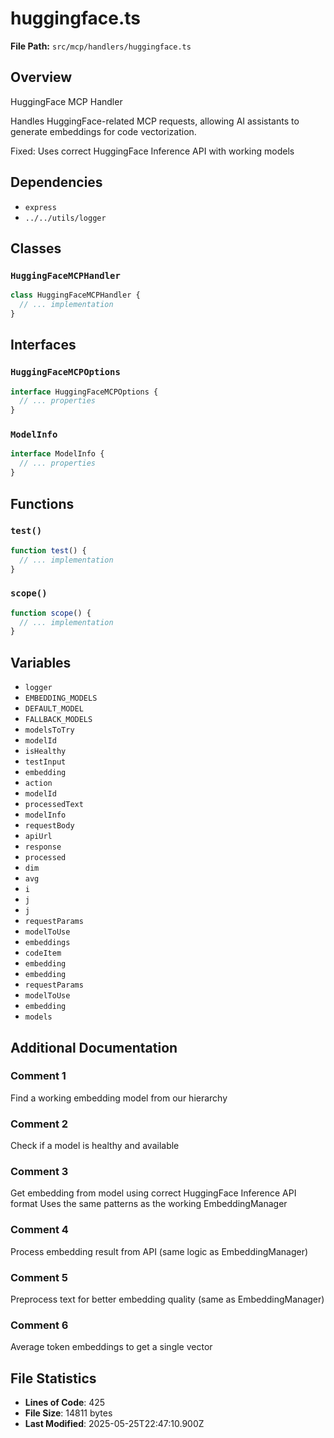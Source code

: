 # huggingface.ts

**File Path:** `src/mcp/handlers/huggingface.ts`

## Overview

HuggingFace MCP Handler

Handles HuggingFace-related MCP requests, allowing AI assistants
to generate embeddings for code vectorization.

Fixed: Uses correct HuggingFace Inference API with working models

## Dependencies

- `express`
- `../../utils/logger`

## Classes

### `HuggingFaceMCPHandler`

```typescript
class HuggingFaceMCPHandler {
  // ... implementation
}
```

## Interfaces

### `HuggingFaceMCPOptions`

```typescript
interface HuggingFaceMCPOptions {
  // ... properties
}
```

### `ModelInfo`

```typescript
interface ModelInfo {
  // ... properties
}
```

## Functions

### `test()`

```typescript
function test() {
  // ... implementation
}
```

### `scope()`

```typescript
function scope() {
  // ... implementation
}
```

## Variables

- `logger`
- `EMBEDDING_MODELS`
- `DEFAULT_MODEL`
- `FALLBACK_MODELS`
- `modelsToTry`
- `modelId`
- `isHealthy`
- `testInput`
- `embedding`
- `action`
- `modelId`
- `processedText`
- `modelInfo`
- `requestBody`
- `apiUrl`
- `response`
- `processed`
- `dim`
- `avg`
- `i`
- `j`
- `j`
- `requestParams`
- `modelToUse`
- `embeddings`
- `codeItem`
- `embedding`
- `embedding`
- `requestParams`
- `modelToUse`
- `embedding`
- `models`

## Additional Documentation

### Comment 1

Find a working embedding model from our hierarchy

### Comment 2

Check if a model is healthy and available

### Comment 3

Get embedding from model using correct HuggingFace Inference API format
Uses the same patterns as the working EmbeddingManager

### Comment 4

Process embedding result from API (same logic as EmbeddingManager)

### Comment 5

Preprocess text for better embedding quality (same as EmbeddingManager)

### Comment 6

Average token embeddings to get a single vector

## File Statistics

- **Lines of Code**: 425
- **File Size**: 14811 bytes
- **Last Modified**: 2025-05-25T22:47:10.900Z

